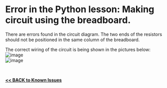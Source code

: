 # Error in the Python lesson: Making circuit using the breadboard.

There are errors found in the circuit diagram. The two ends of the resistors should not be positioned in the same column of the breadboard.  

The correct wiring of the circuit is being shown in the pictures below:  
![image](https://github.com/Pearl-852/CrowPi2/blob/main/images/Breadboard-1.png)  
![image](https://github.com/Pearl-852/CrowPi2/blob/main/images/Breadboard-2.png)  

<br>

[**<< BACK to Known Issues**](https://github.com/Pearl-852/CrowPi2/blob/main/known_issues/TOC-KI.md#known-issues)

